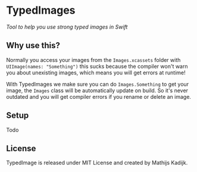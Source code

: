 # TypedImages
_Tool to help you use strong typed images in Swift_

## Why use this?

Normally you access your images from the `Images.xcassets` folder with `UIImage(names: "Something")` this sucks because the compiler won't warn you about unexisting images, which means you will get errors at runtime!

With TypedImages we make sure you can do `Images.Something` to get your image, the `Images` class will be automatically update on build. So it's never outdated and you will get compiler errors if you rename or delete an image.

## Setup

Todo

## License

TypedImage is released under MIT License and created by Mathijs Kadijk.
